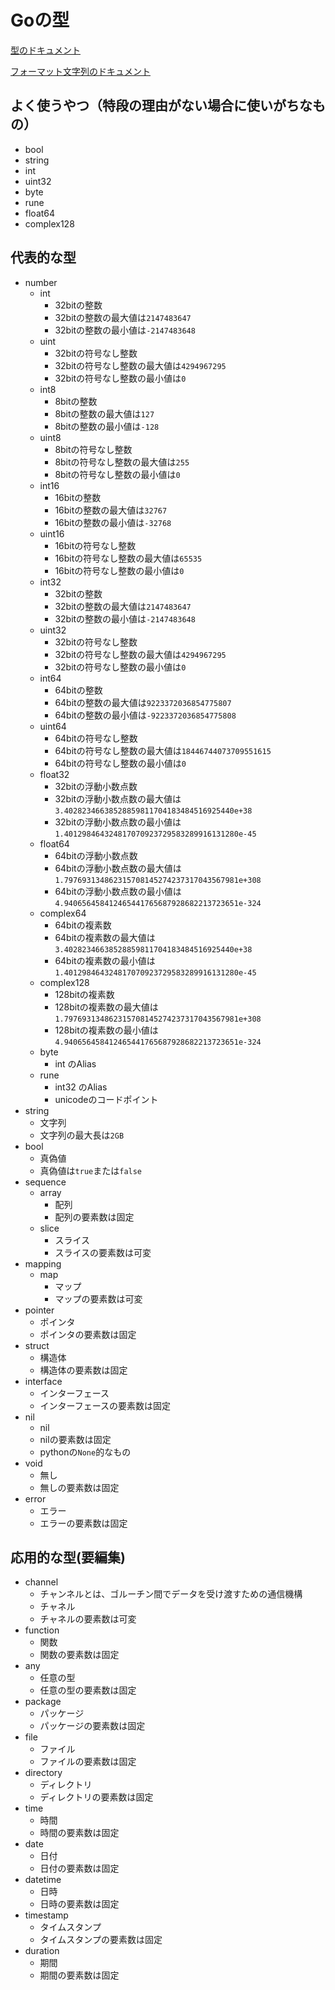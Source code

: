 # Goの型

[型のドキュメント](https://go.dev/ref/spec)

[フォーマット文字列のドキュメント](https://golang.org/pkg/fmt/)

## よく使うやつ（特段の理由がない場合に使いがちなもの）
- bool
- string
- int
- uint32
- byte
- rune
- float64
- complex128

## 代表的な型
- number
    - int
        - 32bitの整数
        - 32bitの整数の最大値は`2147483647`
        - 32bitの整数の最小値は`-2147483648`
    - uint
        - 32bitの符号なし整数
        - 32bitの符号なし整数の最大値は`4294967295`
        - 32bitの符号なし整数の最小値は`0`
    - int8
        - 8bitの整数
        - 8bitの整数の最大値は`127`
        - 8bitの整数の最小値は`-128`
    - uint8
        - 8bitの符号なし整数
        - 8bitの符号なし整数の最大値は`255`
        - 8bitの符号なし整数の最小値は`0`
    - int16
        - 16bitの整数
        - 16bitの整数の最大値は`32767`
        - 16bitの整数の最小値は`-32768`
    - uint16
        - 16bitの符号なし整数
        - 16bitの符号なし整数の最大値は`65535`
        - 16bitの符号なし整数の最小値は`0`
    - int32
        - 32bitの整数
        - 32bitの整数の最大値は`2147483647`
        - 32bitの整数の最小値は`-2147483648`
    - uint32
        - 32bitの符号なし整数
        - 32bitの符号なし整数の最大値は`4294967295`
        - 32bitの符号なし整数の最小値は`0`
    - int64
        - 64bitの整数
        - 64bitの整数の最大値は`9223372036854775807`
        - 64bitの整数の最小値は`-9223372036854775808`
    - uint64
        - 64bitの符号なし整数
        - 64bitの符号なし整数の最大値は`18446744073709551615`
        - 64bitの符号なし整数の最小値は`0`
    - float32
        - 32bitの浮動小数点数
        - 32bitの浮動小数点数の最大値は`3.40282346638528859811704183484516925440e+38`
        - 32bitの浮動小数点数の最小値は`1.401298464324817070923729583289916131280e-45`
    - float64
        - 64bitの浮動小数点数
        - 64bitの浮動小数点数の最大値は`1.797693134862315708145274237317043567981e+308`
        - 64bitの浮動小数点数の最小値は`4.940656458412465441765687928682213723651e-324`
    - complex64
        - 64bitの複素数
        - 64bitの複素数の最大値は`3.40282346638528859811704183484516925440e+38`
        - 64bitの複素数の最小値は`1.401298464324817070923729583289916131280e-45`
    - complex128
        - 128bitの複素数
        - 128bitの複素数の最大値は`1.797693134862315708145274237317043567981e+308`
        - 128bitの複素数の最小値は`4.940656458412465441765687928682213723651e-324`
    - byte
        - int のAlias
    - rune
        - int32 のAlias
        - unicodeのコードポイント
- string
    - 文字列
    - 文字列の最大長は`2GB`
- bool
    - 真偽値
    - 真偽値は`true`または`false`
- sequence
    - array
        - 配列
        - 配列の要素数は固定
    - slice
        - スライス
        - スライスの要素数は可変
- mapping
    - map
        - マップ
        - マップの要素数は可変
- pointer
    - ポインタ
    - ポインタの要素数は固定
- struct
    - 構造体
    - 構造体の要素数は固定
- interface
    - インターフェース
    - インターフェースの要素数は固定
- nil
    - nil
    - nilの要素数は固定
    - pythonの`None`的なもの
- void
    - 無し
    - 無しの要素数は固定
- error
    - エラー
    - エラーの要素数は固定

## 応用的な型(要編集)
- channel
    - チャンネルとは、ゴルーチン間でデータを受け渡すための通信機構
    - チャネル
    - チャネルの要素数は可変
- function
    - 関数
    - 関数の要素数は固定
- any
    - 任意の型
    - 任意の型の要素数は固定
- package
    - パッケージ
    - パッケージの要素数は固定
- file
    - ファイル
    - ファイルの要素数は固定
- directory
    - ディレクトリ
    - ディレクトリの要素数は固定
- time
    - 時間
    - 時間の要素数は固定
- date
    - 日付
    - 日付の要素数は固定
- datetime
    - 日時
    - 日時の要素数は固定
- timestamp
    - タイムスタンプ
    - タイムスタンプの要素数は固定
- duration
    - 期間
    - 期間の要素数は固定
